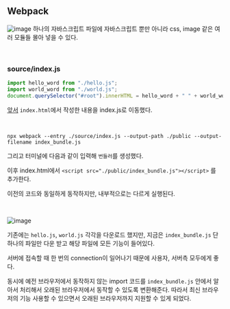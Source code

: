 ##  Webpack
![image](https://user-images.githubusercontent.com/42952244/132976546-7d867fc3-e8b5-46a5-94c3-78b69b9c5cbd.png)
하나의 자바스크립트 파일에 자바스크립트 뿐만 아니라 css, image 같은 여러 모듈들 몰아 넣을 수 있다.

<br/>

### source/index.js

```javascript
import hello_word from "./hello.js";
import world_word from "./world.js";
document.querySelector("#root").innerHTML = hello_word + " " + world_word;
```

[앞서](https://github.com/ji-one/TIL/blob/main/Webpack/%EC%9B%B9%ED%8C%A9_%EC%9D%B4%EC%A0%84%EA%B3%BC_%EB%AA%A8%EB%93%88%EC%9D%98_%EA%B0%9C%EB%85%90.md) `index.html`에서 작성한 내용을 index.js로 이동했다.

<br/>

```shell
npx webpack --entry ./source/index.js --output-path ./public --output-filename index_bundle.js
```

그리고 터미널에 다음과 같이 입력해 `번들러`를 생성했다.

이후 index.html에서 `<script src="./public/index_bundle.js"></script>` 를 추가한다.

이전의 코드와 동일하게 동작하지만, 내부적으로는 다르게 실행된다.

<br/>

![image](https://user-images.githubusercontent.com/42952244/132976622-15c4fba5-027f-4ff6-9436-860834d9940a.png)

기존에는 `hello.js`, `world.js` 각각을 다운로드 했지만, 지금은 `index_bundle.js` 단 하나의 파일만 다운 받고 해당 파일에 모든 기능이 들어있다.

서버에 접속할 때 한 번의 connection이 일어나기 때문에 사용자, 서버측 모두에게 좋다. 

동시에 예전 브라우저에서 동작하지 않는 import 코드를 `index_bundle.js` 안에서 알아서 처리해서 오래된 브라우저에서 동작할 수 있도록 변환해준다. 따라서 최신 브라우저의 기능 사용할 수 있으면서 오래된 브라우저까지 지원할 수 있게 되었다.
